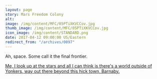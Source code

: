 ```yaml
---
layout: page
story: Mars Freedom Colony
alt:
image: /img/content/MFC/05PTiXKVCCov.jpg
thumb_image: /img/content/MFC/05PTiXKVCCov.jpg
icon_image: /img/content/STANDARD.png
date: 2017-04-12 09:00:00 US/Eastern
redirect_from: "/archives/0097"
---
```

Ah, space. Some call it the final frontier.

[Me, I look up at the stars and all I can think is there's a world outside of Yonkers, way out there beyond this hick town, Barnaby.](https://www.youtube.com/watch?v=WHTOy61dN74)
